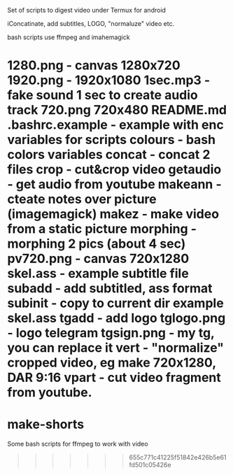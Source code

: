  Set of scripts to digest video under
 Termux for android

iConcatinate, add subtitles, LOGO, "normaluze" video etc.

bash scripts use ffmpeg and imahemagick

1280.png - canvas 1280x720
1920.png - 1920x1080
1sec.mp3 - fake sound 1 sec to create audio track
720.png 720x480
README.md
.bashrc.example - example with enc variables for  scripts
colours - bash colors variables
concat - concat 2 files
crop - cut&crop video 
getaudio - get audio from youtube
makeann -  cteate notes over picture (imagemagick)
makez - make video from a static picture
morphing - morphing 2 pics (about 4 sec)
pv720.png - canvas 720x1280
skel.ass - example subtitle file 
subadd - add subtitled, ass format
subinit - copy to current dir example skel.ass 
tgadd - add logo
tglogo.png - logo telegram
tgsign.png - my tg, you can replace it
vert - "normalize" cropped video, eg make 720x1280, DAR 9:16
vpart - cut video fragment from youtube.
=======
# make-shorts

Some bash scripts for ffmpeg to work with video 
>>>>>>> 655c771c41225f51842e426b5e61fd501c05426e

